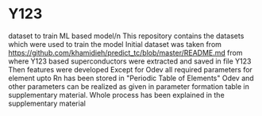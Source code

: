 # Y123
dataset to train ML based model/n
This repository contains the datasets which were used to train the model
Initial dataset was taken from https://github.com/khamidieh/predict_tc/blob/master/README.md from where Y123 based superconductors were extracted and saved in file Y123
Then features were developed 
Except for Odev all required parameters for element upto Rn has been stored in "Periodic Table of Elements"
Odev and other parameters can be realized as given in parameter formation table in supplementary material.
Whole process has been explained in the supplementary material
